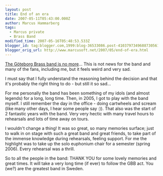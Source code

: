```yaml
---
layout: post
title: End of an era
date: 2007-05-11T05:43:00.000Z
author: Marcus Hammarberg
tags:
  - Marcus private
  - Brass Band
modified_time: 2007-05-16T05:48:53.533Z
blogger_id: tag:blogger.com,1999:blog-36533086.post-4103797349688730561
blogger_orig_url: http://www.marcusoft.net/2007/05/end-of-era.html
---
```


[The Göteborg Brass band is no
more](http://www.goteborgbrassband.org.se/)... This is not news for the
band and many of the fans, including me, but it feels weird and very
sad.

I must say that I fully understand the reasoning behind the decision and
that it's probably the right thing to do - but still it so sad...

For me personally the band has been something of my idols (and almost
legends) for a long, long time. Then, in 2005, I got to play with the
band myself. I still remember the day in the office - doing cartwheels
and scream (like many other days, I hear some people say :)). That also
was the start of 2 fantastic years with the band. Very very hectic with
many travel hours to rehearsals and lots of time away on tours.

I wouldn't change a thing!
It was so great, so many memories surface; just to walk in on stage with
such a great band and great friends, to take part of the immense
knowledge during rehearsals, feeling support. For me the highlight was
to take up the solo euphonium chair for a semester (spring 2006). Every
rehearsal was a thrill.

So to all the people in the band: THANK YOU for some lovely memories and
great times. It will take a very long time (if ever) to follow the GBB
act. You (we?) are the greatest band in Sweden.
